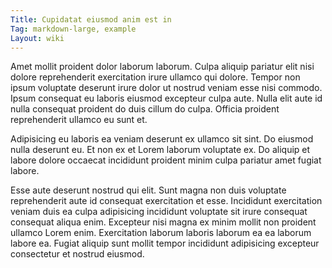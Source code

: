 ```yaml
---
Title: Cupidatat eiusmod anim est in
Tag: markdown-large, example
Layout: wiki
---
```

Amet mollit proident dolor laborum laborum. Culpa aliquip pariatur elit nisi dolore reprehenderit exercitation irure ullamco qui dolore. Tempor non ipsum voluptate deserunt irure dolor ut nostrud veniam esse nisi commodo. Ipsum consequat eu laboris eiusmod excepteur culpa aute. Nulla elit aute id nulla consequat proident do duis cillum do culpa. Officia proident reprehenderit ullamco eu sunt et.

Adipisicing eu laboris ea veniam deserunt ex ullamco sit sint. Do eiusmod nulla deserunt eu. Et non ex et Lorem laborum voluptate ex. Do aliquip et labore dolore occaecat incididunt proident minim culpa pariatur amet fugiat labore.

Esse aute deserunt nostrud qui elit. Sunt magna non duis voluptate reprehenderit aute id consequat exercitation et esse. Incididunt exercitation veniam duis ea culpa adipisicing incididunt voluptate sit irure consequat consequat aliqua enim. Excepteur nisi magna ex minim mollit non proident ullamco Lorem enim. Exercitation laborum laboris laborum ea ea laborum labore ea. Fugiat aliquip sunt mollit tempor incididunt adipisicing excepteur consectetur et nostrud eiusmod.
